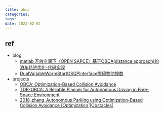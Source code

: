 ```yaml
---
title: obca
categories: 
tags: 
date: 2023-02-02
---
```


## ref

- blog
    - [matlab 开放空间下（OPEN SAPCE）基于OBCA(distance approach)的泊车轨迹优化-代码实现](https://zhuanlan.zhihu.com/p/599002491)
    - [ DualVariableWarmStartOSQPInterface障碍物防撞数](https://zhuanlan.zhihu.com/p/157743632)
- projects
    - [OBCA: Optimization-Based Collision Avoidance](https://github.com/XiaojingGeorgeZhang/OBCA)
    - [TDR-OBCA: A Reliable Planner for Autonomous Driving in Free-Space Environment](https://arxiv.org/pdf/2009.11345.pdf)
    - [2018_zhang_Autonomous Parking using Optimization-Based Collision Avoidance [Optimization][Obstacles]](http://files.davidqiu.com/research/papers/2018_zhang_Autonomous%20Parking%20using%20Optimization-Based%20Collision%20Avoidance%20[Optimization][Obstacles].pdf)
    
